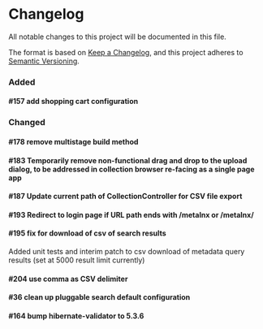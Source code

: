 # Changelog
All notable changes to this project will be documented in this file.

The format is based on [Keep a Changelog](https://keepachangelog.com/en/1.0.0/),
and this project adheres to [Semantic Versioning](https://semver.org/spec/v2.0.0.html).

### Added

#### #157 add shopping cart configuration

### Changed

#### #178 remove multistage build method

#### #183 Temporarily remove non-functional drag and drop to the upload dialog, to be addressed in collection browser re-facing as a single page app

#### #187 Update current path of CollectionController for CSV file export

#### #193 Redirect to login page if URL path ends with /metalnx or /metalnx/

#### #195 fix for download of csv of search results

Added unit tests and interim patch to csv download of metadata query results (set at 5000 result limit currently)

#### #204 use comma as CSV delimiter

#### #36  clean up pluggable search default configuration

#### #164 bump hibernate-validator to 5.3.6
